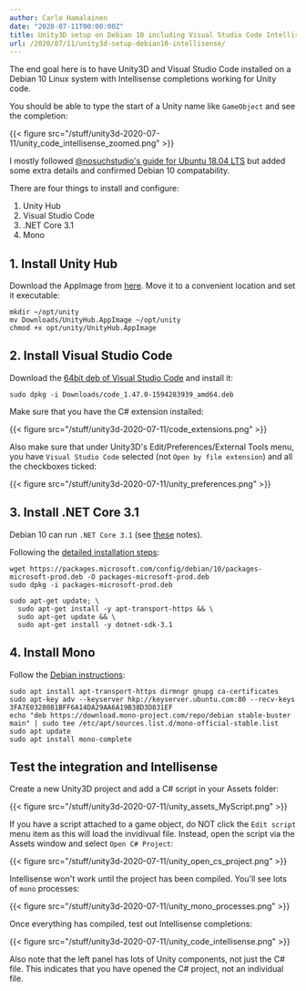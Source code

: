 ```yaml
---
author: Carlo Hamalainen
date: "2020-07-11T00:00:00Z"
title: Unity3D setup on Debian 10 including Visual Studio Code Intellisense
url: /2020/07/11/unity3d-setup-debian10-intellisense/
---
```


The end goal here is to have Unity3D and Visual Studio Code installed on a Debian 10 Linux system with Intellisense completions
working for Unity code.

You should be able to type the start of a Unity name like ``GameObject`` and see the completion:

{{< figure src="/stuff/unity3d-2020-07-11/unity_code_intellisense_zoomed.png" >}}

I mostly followed [@nosuchstudio's guide for Ubuntu 18.04 LTS](https://medium.com/@nosuchstudio/setting-up-unity-2019-x-with-vscode-on-ubuntu-18-04-lts-a-troubleshooting-guide-75da7ff29ff5) but added some extra details and confirmed Debian 10 compatability.

There are four things to install and configure:

1. Unity Hub
2. Visual Studio Code
3. .NET Core 3.1
4. Mono

## 1. Install Unity Hub

Download the AppImage from [here](https://docs.unity3d.com/Manual/GettingStartedInstallingHub.html). Move it
to a convenient location and set it executable:

    mkdir ~/opt/unity
    mv Downloads/UnityHub.AppImage ~/opt/unity
    chmod +x opt/unity/UnityHub.AppImage

## 2. Install Visual Studio Code

Download the [64bit deb of Visual Studio Code](https://code.visualstudio.com/download#) and install it:

    sudo dpkg -i Downloads/code_1.47.0-1594283939_amd64.deb

Make sure that you have the C# extension installed:

{{< figure src="/stuff/unity3d-2020-07-11/code_extensions.png" >}}

Also make sure that under Unity3D's Edit/Preferences/External Tools menu, you have ``Visual Studio Code`` selected
(not ``Open by file extension``) and all the checkboxes ticked:

{{< figure src="/stuff/unity3d-2020-07-11/unity_preferences.png" >}}

## 3. Install .NET Core 3.1

Debian 10 can run ``.NET Core 3.1`` (see [these](https://docs.microsoft.com/en-us/dotnet/core/install/linux#debian) notes).

Following the [detailed installation steps](https://docs.microsoft.com/en-us/dotnet/core/install/linux-debian):

    wget https://packages.microsoft.com/config/debian/10/packages-microsoft-prod.deb -O packages-microsoft-prod.deb
    sudo dpkg -i packages-microsoft-prod.deb

    sudo apt-get update; \
      sudo apt-get install -y apt-transport-https && \
      sudo apt-get update && \
      sudo apt-get install -y dotnet-sdk-3.1

## 4. Install Mono

Follow the [Debian instructions](https://www.mono-project.com/download/stable/#download-lin-debian):

    sudo apt install apt-transport-https dirmngr gnupg ca-certificates
    sudo apt-key adv --keyserver hkp://keyserver.ubuntu.com:80 --recv-keys 3FA7E0328081BFF6A14DA29AA6A19B38D3D831EF
    echo "deb https://download.mono-project.com/repo/debian stable-buster main" | sudo tee /etc/apt/sources.list.d/mono-official-stable.list
    sudo apt update
    sudo apt install mono-complete

## Test the integration and Intellisense

Create a new Unity3D project and add a C# script in your Assets folder:

{{< figure src="/stuff/unity3d-2020-07-11/unity_assets_MyScript.png" >}}

If you have a script attached to a game object, do NOT click the ``Edit script`` menu item as this
will load the invidivual file. Instead, open the script via the Assets window and select
``Open C# Project``:

{{< figure src="/stuff/unity3d-2020-07-11/unity_open_cs_project.png" >}}

Intellisense won't work until the project has been compiled. You'll see lots of ``mono`` processes:

{{< figure src="/stuff/unity3d-2020-07-11/unity_mono_processes.png" >}}

Once everything has compiled, test out Intellisense completions:

{{< figure src="/stuff/unity3d-2020-07-11/unity_code_intellisense.png" >}}

Also note that the left panel has lots of Unity components, not just the C# file. This indicates that you have
opened the C# project, not an individual file.
